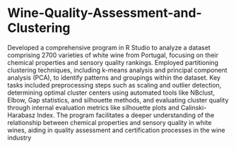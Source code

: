 # Wine-Quality-Assessment-and-Clustering

Developed a comprehensive program in R Studio to analyze a dataset comprising 2700 varieties of white wine from Portugal, focusing on their chemical properties and sensory quality rankings. Employed partitioning clustering techniques, including k-means analysis and principal component analysis (PCA), to identify patterns and groupings within the dataset. Key tasks included preprocessing steps such as scaling and outlier detection, determining optimal cluster centers using automated tools like NBclust, Elbow, Gap statistics, and silhouette methods, and evaluating cluster quality through internal evaluation metrics like silhouette plots and Calinski-Harabasz Index. The program facilitates a deeper understanding of the relationship between chemical properties and sensory quality in white wines, aiding in quality assessment and certification processes in the wine industry
